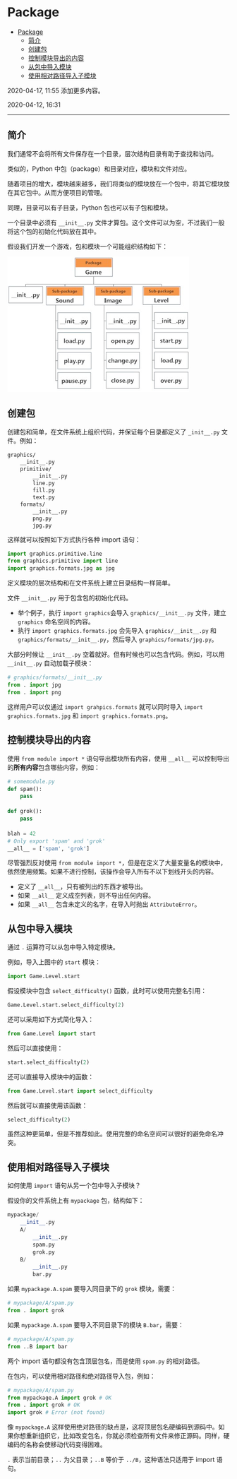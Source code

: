 # Package

- [Package](#package)
  - [简介](#简介)
  - [创建包](#创建包)
  - [控制模块导出的内容](#控制模块导出的内容)
  - [从包中导入模块](#从包中导入模块)
  - [使用相对路径导入子模块](#使用相对路径导入子模块)

2020-04-17, 11:55
添加更多内容。

2020-04-12, 16:31
***

## 简介

我们通常不会将所有文件保存在一个目录，层次结构目录有助于查找和访问。

类似的，Python 中包（package）和目录对应，模块和文件对应。

随着项目的增大，模块越来越多，我们将类似的模块放在一个包中，将其它模块放在其它包中。从而方便项目的管理。

同理，目录可以有子目录，Python 包也可以有子包和模块。

一个目录中必须有 `__init__.py` 文件才算包。这个文件可以为空，不过我们一般将这个包的初始化代码放在其中。

假设我们开发一个游戏，包和模块一个可能组织结构如下：

![structure](images/2020-04-12-16-40-20.png)

## 创建包

创建包和简单，在文件系统上组织代码，并保证每个目录都定义了 `_init__.py` 文件。例如：

```text
graphics/
    __init__.py
    primitive/
        __init__.py
        line.py
        fill.py
        text.py
    formats/
        __init__.py
        png.py
        jpg.py
```

这样就可以按照如下方式执行各种 import 语句：

```py
import graphics.primitive.line
from graphics.primitive import line
import graphics.formats.jpg as jpg
```

定义模块的层次结构和在文件系统上建立目录结构一样简单。

文件 `__init__.py` 用于包含包的初始化代码。

- 举个例子，执行 `import graphics`会导入 `graphics/__init__.py` 文件，建立 `graphics` 命名空间的内容。
- 执行 `import graphics.formats.jpg` 会先导入 `graphics/__init__.py` 和 `graphics/formats/__init__.py`，然后导入 `graphics/formats/jpg.py`。

大部分时候让 `__init__.py` 空着就好。但有时候也可以包含代码。例如，可以用 `__init__.py` 自动加载子模块：

```py
# graphics/formats/__init__.py
from . import jpg
from . import png
```

这样用户可以仅通过 `import grahpics.formats` 就可以同时导入 `import graphics.formats.jpg` 和 `import graphics.formats.png`。

## 控制模块导出的内容

使用 `from module import *` 语句导出模块所有内容，使用 `__all__` 可以控制导出的**所有内容**包含哪些内容，例如：

```py
# somemodule.py
def spam():
    pass

def grok():
    pass

blah = 42
# Only export 'spam' and 'grok'
__all__ = ['spam', 'grok']
```

尽管强烈反对使用 `from module import *`，但是在定义了大量变量名的模块中，依然使用频繁。如果不进行控制，该操作会导入所有不以下划线开头的内容。

- 定义了 `__all__`，只有被列出的东西才被导出。
- 如果 `__all__` 定义成空列表，则不导出任何内容。
- 如果 `__all__` 包含未定义的名字，在导入时抛出 `AttributeError`。

## 从包中导入模块

通过 `.` 运算符可以从包中导入特定模块。

例如，导入上图中的 `start` 模块：

```py
import Game.Level.start
```

假设模块中包含 `select_difficulty()` 函数，此时可以使用完整名引用：

```py
Game.Level.start.select_difficulty(2)
```

还可以采用如下方式简化导入：

```py
from Game.Level import start
```

然后可以直接使用：

```py
start.select_difficulty(2)
```

还可以直接导入模块中的函数：

```py
from Game.Level.start import select_difficulty
```

然后就可以直接使用该函数：

```py
select_difficulty(2)
```

虽然这种更简单，但是不推荐如此。使用完整的命名空间可以很好的避免命名冲突。

## 使用相对路径导入子模块

如何使用 `import` 语句从另一个包中导入子模块？

假设你的文件系统上有 `mypackage` 包，结构如下：

```py
mypackage/
    __init__.py
    A/
        __init__.py
        spam.py
        grok.py
    B/
        __init__.py
        bar.py
```

如果 `mypackage.A.spam` 要导入同目录下的 `grok` 模块，需要：

```py
# mypackage/A/spam.py
from . import grok
```

如果 `mypackage.A.spam` 要导入不同目录下的模块 `B.bar`，需要：

```py
# mypackage/A/spam.py
from ..B import bar
```

两个 import 语句都没有包含顶层包名，而是使用 `spam.py` 的相对路径。

在包内，可以使用相对路径和绝对路径导入包，例如：

```py
# mypackage/A/spam.py
from mypackage.A import grok # OK
from . import grok # OK
import grok # Error (not found)
```

像 `mypackage.A` 这样使用绝对路径的缺点是，这将顶层包名硬编码到源码中。如果你想重新组织它，比如改变包名，你就必须检查所有文件来修正源码。同样，硬编码的名称会使移动代码变得困难。

`.` 表示当前目录；`..` 为父目录；`..B` 等价于 `../B`，这种语法只适用于 import 语句。